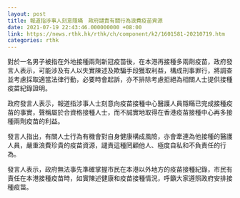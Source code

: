 ```yaml
---
layout: post
title: 報道指涉事人刻意隱瞞　政府譴責有關行為浪費疫苗資源
date: 2021-07-19 22:43:46.000000000 +08:00
link: https://news.rthk.hk/rthk/ch/component/k2/1601581-20210719.htm
categories: rthk
---
```


對於一名男子被指在外地接種兩劑新冠疫苗後，在本港再接種多兩劑疫苗，政府發言人表示，可能涉及有人以失實陳述及欺騙手段獲取利益，構成刑事罪行，將調查並考慮採取適當法律行動，必要時會起訴，亦不排除考慮拒絕為相關人士提供接種疫苗紀錄證明。

政府發言人表示，報道指涉事人士刻意向疫苗接種中心醫護人員隱瞞已完成接種疫苗的事實，聲稱屬於合資格接種人士，而不誠實地取得在香港疫苗接種中心再多接種兩劑疫苗的利益。

發言人指出，有關人士行為有機會對自身健康構成風險，亦會牽連為他接種的醫護人員，嚴重浪費珍貴的疫苗資源，譴責這種罔顧他人、極度自私和不負責任的行為。

發言人表示，政府無法事先準確掌握市民在本港以外地方的疫苗接種紀錄，市民有責任在本港接種疫苗時，如實陳述健康和疫苗接種情況，呼籲大家遵照政府安排接種疫苗。
